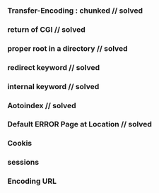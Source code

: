 ### Transfer-Encoding : chunked         // solved
### return of CGI                       // solved 
### proper root in a directory          // solved
### redirect keyword                    // solved
### internal keyword                    // solved
### Aotoindex                           // solved
### Default ERROR Page at Location      // solved
### Cookis
### sessions
### Encoding URL

